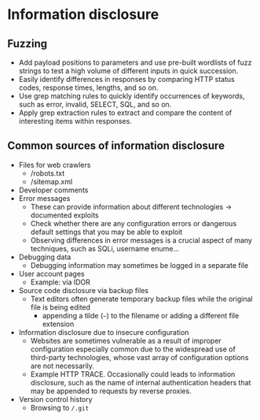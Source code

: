 # Information disclosure

## Fuzzing

* Add payload positions to parameters and use pre-built wordlists of fuzz strings to test a high volume of different inputs in quick succession.
* Easily identify differences in responses by comparing HTTP status codes, response times, lengths, and so on.
* Use grep matching rules to quickly identify occurrences of keywords, such as error, invalid, SELECT, SQL, and so on.
* Apply grep extraction rules to extract and compare the content of interesting items within responses.

## Common sources of information disclosure

* Files for web crawlers
  * /robots.txt
  * /sitemap.xml
* Developer comments
* Error messages
  * These can provide information about different technologies -> documented exploits
  * Check whether there are any configuration errors or dangerous default settings that you may be able to exploit
  * Observing differences in error messages is a crucial aspect of many techniques, such as SQLi, username enume...
* Debugging data
  * Debugging information may sometimes be logged in a separate file
* User account pages
  * Example: via IDOR
* Source code disclosure via backup files
  * Text editors often generate temporary backup files while the original file is being edited
    * appending a tilde (`~`) to the filename or adding a different file extension
* Information disclosure due to insecure configuration
  * Websites are sometimes vulnerable as a result of improper configuration especially common due to the widespread use of third-party technologies, whose vast array of configuration options are not necessarily.
  * Example HTTP TRACE. Occasionally could leads to information disclosure, such as the name of internal authentication headers that may be appended to requests by reverse proxies.
* Version control history
  * Browsing to `/.git`
